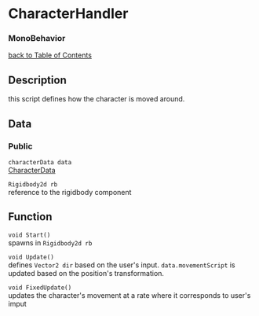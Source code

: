 # CharacterHandler
### MonoBehavior

[back to Table of Contents](/TableOfContents.md)

## Description
this script defines how the character is moved around.
## Data

### Public

`characterData data`   
[CharacterData](/Assets/Scripts/Character/CharacterData.md)

`Rigidbody2d rb`  
reference to the rigidbody component

## Function

`void Start()`  
spawns in `Rigidbody2d rb`

`void Update()`  
defines `Vector2 dir` based on the user's input. `data.movementScript` is updated based on the position's transformation.

`void FixedUpdate()`  
updates the character's movement at a rate where it corresponds to user's imput 